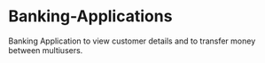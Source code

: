 # Banking-Applications
Banking Application to view customer details and to transfer money between multiusers.
